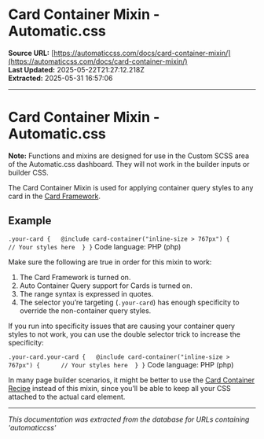 # Card Container Mixin - Automatic.css

**Source URL:** [https://automaticcss.com/docs/card-container-mixin/](https://automaticcss.com/docs/card-container-mixin/)  
**Last Updated:** 2025-05-22T21:27:12.218Z  
**Extracted:** 2025-05-31 16:57:06

---

# Card Container Mixin - Automatic.css

**Note:** Functions and mixins are designed for use in the Custom SCSS area of the Automatic.css dashboard. They will not work in the builder inputs or builder CSS.

The Card Container Mixin is used for applying container query styles to any card in the [Card Framework](https://automaticcss.com/docs/card-framework/).

## Example

`.your-card {   @include card-container("inline-size > 767px") {      // Your styles here  } }`
Code language: PHP (php)

Make sure the following are true in order for this mixin to work:

1.  The Card Framework is turned on.
2.  Auto Container Query support for Cards is turned on.
3.  The range syntax is expressed in quotes.
4.  The selector you’re targeting (`.your-card`) has enough specificity to override the non-container query styles.

If you run into specificity issues that are causing your container query styles to not work, you can use the double selector trick to increase the specificity:

`.your-card.your-card {   @include card-container("inline-size > 767px") {      // Your styles here  } }`
Code language: PHP (php)

In many page builder scenarios, it might be better to use the [Card Container Recipe](https://automaticcss.com/docs/card-container-recipe/) instead of this mixin, since you’ll be able to keep all your CSS attached to the actual card element.

---

*This documentation was extracted from the database for URLs containing 'automaticcss'*
